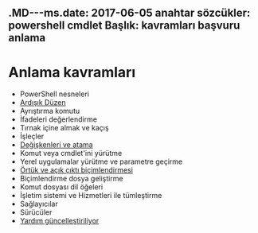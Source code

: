 .MD---ms.date: 2017-06-05 anahtar sözcükler: powershell cmdlet Başlık: kavramları başvuru anlama
---

# <a name="understanding-concepts"></a>Anlama kavramları

*  PowerShell nesneleri  
*  [Ardışık Düzen](./fundamental/understanding-the-windows-powershell-pipeline.md)
*  Ayrıştırma komutu
*  İfadeleri değerlendirme
*  Tırnak içine almak ve kaçış
*  İşleçler
*  [Değişkenleri ve atama](./fundamental/using-variables-to-store-objects.md)
*  Komut veya cmdlet'ini yürütme
*  Yerel uygulamalar yürütme ve parametre geçirme
*  [Örtük ve açık çıktı biçimlendirmesi](./cookbooks/using-format-commands-to-change-output-view.md)
*  Biçimlendirme dosya geliştirme
*  Komut dosyası dil öğeleri
*  İşletim sistemi ve Hizmetleri ile tümleştirme
*  Sağlayıcılar
*  Sürücüler
*  [Yardım güncelleştiriliyor](/powershell/module/Microsoft.PowerShell.Core/Update-Help)

